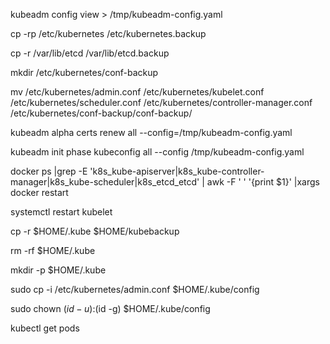 kubeadm config view > /tmp/kubeadm-config.yaml

cp -rp /etc/kubernetes /etc/kubernetes.backup

cp -r /var/lib/etcd /var/lib/etcd.backup

mkdir /etc/kubernetes/conf-backup

mv /etc/kubernetes/admin.conf /etc/kubernetes/kubelet.conf /etc/kubernetes/scheduler.conf /etc/kubernetes/controller-manager.conf /etc/kubernetes/conf-backup/conf-backup/

kubeadm alpha certs renew all --config=/tmp/kubeadm-config.yaml

kubeadm init phase kubeconfig all --config /tmp/kubeadm-config.yaml

docker ps |grep -E 'k8s_kube-apiserver|k8s_kube-controller-manager|k8s_kube-scheduler|k8s_etcd_etcd' | awk -F ' ' '{print $1}' |xargs docker restart

systemctl restart kubelet

cp -r $HOME/.kube $HOME/kubebackup

rm -rf $HOME/.kube

mkdir -p $HOME/.kube

sudo cp -i /etc/kubernetes/admin.conf $HOME/.kube/config

sudo chown $(id -u):$(id -g) $HOME/.kube/config

kubectl get pods
